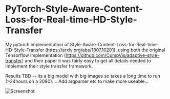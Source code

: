 # PyTorch-Style-Aware-Content-Loss-for-Real-time-HD-Style-Transfer

My pytorch implementation of Style-Aware-Content-Loss-for-Real-time-HD-Style-Transfer (https://arxiv.org/abs/1807.10201), using both the original Tensorflow implementation (https://github.com/CompVis/adaptive-style-transfer) and their paper it was fairly easy to get all details needed to implement their style transfer framework.


Results TBD -- its a big model with big images so takes a long time to run (>24hours on a 2080)....
Add argparser etc to make more useable...


![Screenshot](cezanne.png)
